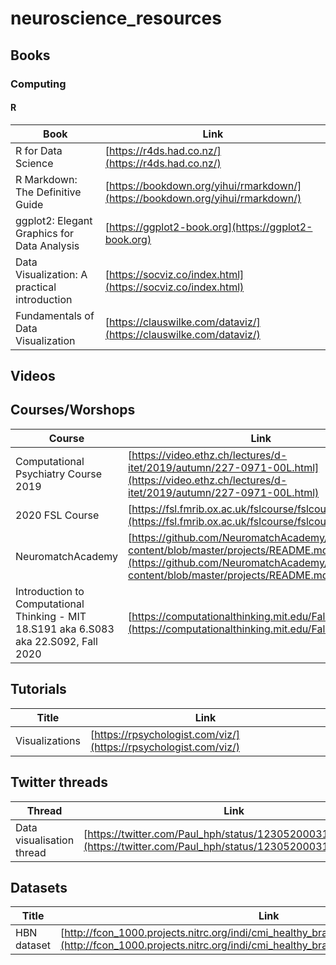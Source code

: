 # neuroscience_resources

## Books

### Computing

#### R


|Book| Link |
|------------------|-----------------------|
|R for Data Science|[https://r4ds.had.co.nz/](https://r4ds.had.co.nz/)|
|R Markdown: The Definitive Guide|[https://bookdown.org/yihui/rmarkdown/](https://bookdown.org/yihui/rmarkdown/)|
|ggplot2: Elegant Graphics for Data Analysis|[https://ggplot2-book.org](https://ggplot2-book.org)|
|Data Visualization: A practical introduction|[https://socviz.co/index.html](https://socviz.co/index.html)|
|Fundamentals of Data Visualization|[https://clauswilke.com/dataviz/](https://clauswilke.com/dataviz/)|

## Videos

## Courses/Worshops

|Course|Link|
|------|----|
|Computational Psychiatry Course 2019|[https://video.ethz.ch/lectures/d-itet/2019/autumn/227-0971-00L.html](https://video.ethz.ch/lectures/d-itet/2019/autumn/227-0971-00L.html)|
|2020 FSL Course|[https://fsl.fmrib.ox.ac.uk/fslcourse/fslcourse2020.html](https://fsl.fmrib.ox.ac.uk/fslcourse/fslcourse2020.html)|
|NeuromatchAcademy|[https://github.com/NeuromatchAcademy/course-content/blob/master/projects/README.md](https://github.com/NeuromatchAcademy/course-content/blob/master/projects/README.md)|
|Introduction to Computational Thinking - MIT 18.S191 aka 6.S083 aka 22.S092, Fall 2020|[https://computationalthinking.mit.edu/Fall20/](https://computationalthinking.mit.edu/Fall20/)|

## Tutorials

|Title|Link|
|-----|----|
|Visualizations|[https://rpsychologist.com/viz/](https://rpsychologist.com/viz/)|

## Twitter threads

| Thread | Link |
|--------|------|
|Data visualisation thread|[https://twitter.com/Paul_hph/status/1230520003155447809](https://twitter.com/Paul_hph/status/1230520003155447809)|

## Datasets

|Title|Link|
|-----|----|
|HBN dataset|[http://fcon_1000.projects.nitrc.org/indi/cmi_healthy_brain_network/sharing_neuro.html](http://fcon_1000.projects.nitrc.org/indi/cmi_healthy_brain_network/sharing_neuro.html)|
